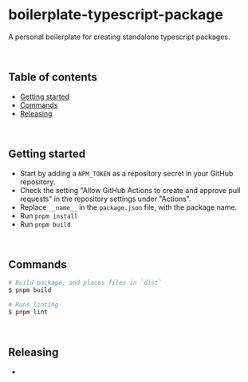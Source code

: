 # boilerplate-typescript-package <!-- omit in toc -->

A personal boilerplate for creating standalone typescript packages.

<br />

## Table of contents <!-- omit in toc -->

- [Getting started](#getting-started)
- [Commands](#commands)
- [Releasing](#releasing)

<br />

## Getting started

- Start by adding a `NPM_TOKEN` as a repository secret in your GitHub repository.
- Check the setting "Allow GitHub Actions to create and approve pull requests" in the repository settings under "Actions".
- Replace `__name__` in the `package.json` file, with the package name.
- Run `pnpm install`
- Run `pnpm build`

<br />

## Commands

```bash
# Build package, and places files in `dist`
$ pnpm build

# Runs linting
$ pnpm lint
```

<br />

## Releasing

-